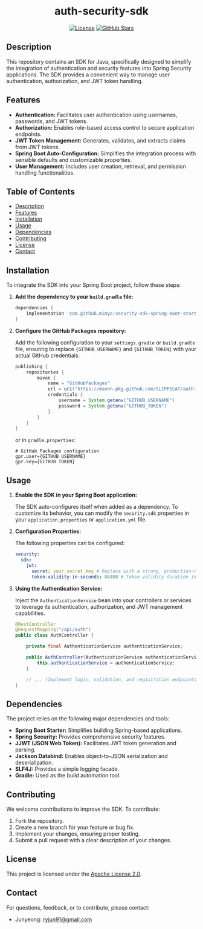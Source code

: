 
<div align="center">

# auth-security-sdk

[![License](https://img.shields.io/badge/License-Apache%202.0-blue.svg)](https://opensource.org/licenses/Apache-2.0)
[![GitHub Stars](https://img.shields.io/github/stars/SLIPPECAT/auth-security-sdk?style=social)](https://github.com/SLIPPECAT/auth-security-sdk/stargazers)

</div>

## Description

This repository contains an SDK for Java, specifically designed to simplify the integration of authentication and security features into Spring Security applications. The SDK provides a convenient way to manage user authentication, authorization, and JWT token handling.

## Features

- **Authentication:** Facilitates user authentication using usernames, passwords, and JWT tokens.
- **Authorization:** Enables role-based access control to secure application endpoints.
- **JWT Token Management:** Generates, validates, and extracts claims from JWT tokens.
- **Spring Boot Auto-Configuration:** Simplifies the integration process with sensible defaults and customizable properties.
- **User Management:** Includes user creation, retrieval, and permission handling functionalities.

## Table of Contents

- [Description](#description)
- [Features](#features)
- [Installation](#installation)
- [Usage](#usage)
- [Dependencies](#dependencies)
- [Contributing](#contributing)
- [License](#license)
- [Contact](#contact)

## Installation

To integrate the SDK into your Spring Boot project, follow these steps:

1.  **Add the dependency to your `build.gradle` file:**

    ```gradle
    dependencies {
        implementation 'com.github.mimyo:security-sdk-spring-boot-starter:0.1.0-SNAPSHOT'
    }
    ```

2.  **Configure the GitHub Packages repository:**

    Add the following configuration to your `settings.gradle` or `build.gradle` file, ensuring to replace `{GITHUB_USERNAME}` and `{GITHUB_TOKEN}` with your actual GitHub credentials:

    ```gradle
    publishing {
        repositories {
            maven {
                name = "GitHubPackages"
                url = uri("https://maven.pkg.github.com/SLIPPECAT/auth-security-sdk")
                credentials {
                    username = System.getenv("GITHUB_USERNAME")
                    password = System.getenv("GITHUB_TOKEN")
                }
            }
        }
    }
    ```
    or in  `gradle.properties`:
    ```properties
    # GitHub Packages configuration
    gpr.user={GITHUB USERNAME}
    gpr.key={GITHUB TOKEN}
    ```

## Usage

1.  **Enable the SDK in your Spring Boot application:**

    The SDK auto-configures itself when added as a dependency. To customize its behavior, you can modify the `security.sdk` properties in your `application.properties` or `application.yml` file.

2.  **Configuration Properties:**

    The following properties can be configured:

    ```yaml
    security:
      sdk:
        jwt:
          secret: your_secret_key # Replace with a strong, production-ready secret
          token-validity-in-seconds: 86400 # Token validity duration in seconds (default: 24 hours)
    ```

3.  **Using the Authentication Service:**

    Inject the `AuthenticationService` bean into your controllers or services to leverage its authentication, authorization, and JWT management capabilities.

    ```java
    @RestController
    @RequestMapping("/api/auth")
    public class AuthController {

        private final AuthenticationService authenticationService;

        public AuthController(AuthenticationService authenticationService) {
            this.authenticationService = authenticationService;
        }

        // ... (Implement login, validation, and registration endpoints using the authenticationService)
    }
    ```

## Dependencies

The project relies on the following major dependencies and tools:

-   **Spring Boot Starter:** Simplifies building Spring-based applications.
-   **Spring Security:** Provides comprehensive security features.
-   **JJWT (JSON Web Token):** Facilitates JWT token generation and parsing.
-   **Jackson Databind:** Enables object-to-JSON serialization and deserialization.
-   **SLF4J:** Provides a simple logging facade.
-   **Gradle:** Used as the build automation tool.

## Contributing

We welcome contributions to improve the SDK. To contribute:

1.  Fork the repository.
2.  Create a new branch for your feature or bug fix.
3.  Implement your changes, ensuring proper testing.
4.  Submit a pull request with a clear description of your changes.

## License

This project is licensed under the [Apache License 2.0](https://www.apache.org/licenses/LICENSE-2.0).

## Contact

For questions, feedback, or to contribute, please contact:

-   Junyeong: ryjun91@gmail.com
```